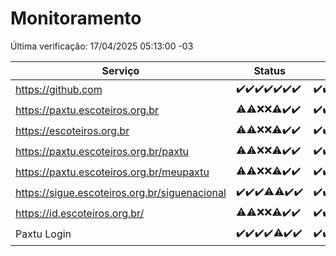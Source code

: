 # Monitoramento

Última verificação: 17/04/2025 05:13:00 -03

|Serviço|Status|Últimas 24h|
|---|---|---|
|https://github.com|<span title="2025-04-10: OK=23">✔️</span><span title="2025-04-11: OK=23">✔️</span><span title="2025-04-12: OK=23">✔️</span><span title="2025-04-13: OK=21">✔️</span><span title="2025-04-14: OK=23">✔️</span><span title="2025-04-15: OK=23">✔️</span><span title="2025-04-16: OK=7">✔️</span>|<span title="16/04/2025 05:13:00 -03 : 200">✔️</span><span title="16/04/2025 06:10:00 -03 : 200">✔️</span><span title="16/04/2025 07:10:00 -03 : 200">✔️</span><span title="16/04/2025 08:07:00 -03 : 200">✔️</span><span title="16/04/2025 09:17:00 -03 : 200">✔️</span><span title="16/04/2025 10:21:00 -03 : 200">✔️</span><span title="16/04/2025 11:09:00 -03 : 200">✔️</span><span title="16/04/2025 12:09:00 -03 : 200">✔️</span><span title="16/04/2025 13:11:00 -03 : 200">✔️</span><span title="16/04/2025 14:08:00 -03 : 200">✔️</span><span title="16/04/2025 15:12:00 -03 : 200">✔️</span><span title="16/04/2025 16:07:00 -03 : 200">✔️</span><span title="16/04/2025 17:10:00 -03 : 200">✔️</span><span title="16/04/2025 18:08:00 -03 : 200">✔️</span><span title="16/04/2025 19:08:00 -03 : 200">✔️</span><span title="16/04/2025 20:08:00 -03 : 200">✔️</span><span title="16/04/2025 21:44:00 -03 : 200">✔️</span><span title="16/04/2025 23:21:00 -03 : 200">✔️</span><span title="17/04/2025 00:28:00 -03 : 200">✔️</span><span title="17/04/2025 01:11:00 -03 : 200">✔️</span><span title="17/04/2025 02:10:00 -03 : 200">✔️</span><span title="17/04/2025 03:13:00 -03 : 200">✔️</span><span title="17/04/2025 04:09:00 -03 : 200">✔️</span><span title="17/04/2025 05:13:00 -03 : 200">✔️</span>|
|https://paxtu.escoteiros.org.br|<span title="2025-04-10: OK=19, Falhas=4">⚠️</span><span title="2025-04-11: OK=17, Falhas=6">⚠️</span><span title="2025-04-12: Falhas=23">❌</span><span title="2025-04-13: Falhas=21">❌</span><span title="2025-04-14: OK=4, Falhas=19">⚠️</span><span title="2025-04-15: OK=23">✔️</span><span title="2025-04-16: OK=7">✔️</span>|<span title="16/04/2025 05:13:00 -03 : 200">✔️</span><span title="16/04/2025 06:10:00 -03 : 200">✔️</span><span title="16/04/2025 07:10:00 -03 : 200">✔️</span><span title="16/04/2025 08:07:00 -03 : 200">✔️</span><span title="16/04/2025 09:17:00 -03 : 200">✔️</span><span title="16/04/2025 10:21:00 -03 : 200">✔️</span><span title="16/04/2025 11:09:00 -03 : 200">✔️</span><span title="16/04/2025 12:09:00 -03 : 200">✔️</span><span title="16/04/2025 13:11:00 -03 : 200">✔️</span><span title="16/04/2025 14:08:00 -03 : 200">✔️</span><span title="16/04/2025 15:12:00 -03 : 200">✔️</span><span title="16/04/2025 16:07:00 -03 : 200">✔️</span><span title="16/04/2025 17:10:00 -03 : 200">✔️</span><span title="16/04/2025 18:08:00 -03 : 200">✔️</span><span title="16/04/2025 19:08:00 -03 : 200">✔️</span><span title="16/04/2025 20:08:00 -03 : 200">✔️</span><span title="16/04/2025 21:44:00 -03 : 200">✔️</span><span title="16/04/2025 23:21:00 -03 : 200">✔️</span><span title="17/04/2025 00:28:00 -03 : 200">✔️</span><span title="17/04/2025 01:11:00 -03 : 200">✔️</span><span title="17/04/2025 02:10:00 -03 : 200">✔️</span><span title="17/04/2025 03:13:00 -03 : 200">✔️</span><span title="17/04/2025 04:09:00 -03 : 200">✔️</span><span title="17/04/2025 05:13:00 -03 : 200">✔️</span>|
|https://escoteiros.org.br|<span title="2025-04-10: OK=15, Falhas=8">⚠️</span><span title="2025-04-11: OK=17, Falhas=6">⚠️</span><span title="2025-04-12: Falhas=23">❌</span><span title="2025-04-13: Falhas=21">❌</span><span title="2025-04-14: OK=3, Falhas=20">⚠️</span><span title="2025-04-15: OK=23">✔️</span><span title="2025-04-16: OK=7">✔️</span>|<span title="16/04/2025 05:13:00 -03 : 200">✔️</span><span title="16/04/2025 06:10:00 -03 : 200">✔️</span><span title="16/04/2025 07:10:00 -03 : 200">✔️</span><span title="16/04/2025 08:07:00 -03 : 0">❌</span><span title="16/04/2025 09:17:00 -03 : 200">✔️</span><span title="16/04/2025 10:21:00 -03 : 200">✔️</span><span title="16/04/2025 11:09:00 -03 : 200">✔️</span><span title="16/04/2025 12:09:00 -03 : 200">✔️</span><span title="16/04/2025 13:11:00 -03 : 200">✔️</span><span title="16/04/2025 14:08:00 -03 : 200">✔️</span><span title="16/04/2025 15:12:00 -03 : 200">✔️</span><span title="16/04/2025 16:07:00 -03 : 200">✔️</span><span title="16/04/2025 17:10:00 -03 : 200">✔️</span><span title="16/04/2025 18:08:00 -03 : 200">✔️</span><span title="16/04/2025 19:08:00 -03 : 200">✔️</span><span title="16/04/2025 20:08:00 -03 : 200">✔️</span><span title="16/04/2025 21:44:00 -03 : 200">✔️</span><span title="16/04/2025 23:21:00 -03 : 200">✔️</span><span title="17/04/2025 00:28:00 -03 : 200">✔️</span><span title="17/04/2025 01:11:00 -03 : 200">✔️</span><span title="17/04/2025 02:10:00 -03 : 200">✔️</span><span title="17/04/2025 03:13:00 -03 : 200">✔️</span><span title="17/04/2025 04:09:00 -03 : 200">✔️</span><span title="17/04/2025 05:13:00 -03 : 200">✔️</span>|
|https://paxtu.escoteiros.org.br/paxtu|<span title="2025-04-10: OK=18, Falhas=5">⚠️</span><span title="2025-04-11: OK=18, Falhas=5">⚠️</span><span title="2025-04-12: Falhas=23">❌</span><span title="2025-04-13: Falhas=21">❌</span><span title="2025-04-14: OK=7, Falhas=16">⚠️</span><span title="2025-04-15: OK=23">✔️</span><span title="2025-04-16: OK=7">✔️</span>|<span title="16/04/2025 05:13:00 -03 : 200">✔️</span><span title="16/04/2025 06:10:00 -03 : 200">✔️</span><span title="16/04/2025 07:10:00 -03 : 200">✔️</span><span title="16/04/2025 08:07:00 -03 : 200">✔️</span><span title="16/04/2025 09:17:00 -03 : 200">✔️</span><span title="16/04/2025 10:21:00 -03 : 200">✔️</span><span title="16/04/2025 11:09:00 -03 : 200">✔️</span><span title="16/04/2025 12:09:00 -03 : 200">✔️</span><span title="16/04/2025 13:11:00 -03 : 200">✔️</span><span title="16/04/2025 14:08:00 -03 : 200">✔️</span><span title="16/04/2025 15:12:00 -03 : 200">✔️</span><span title="16/04/2025 16:07:00 -03 : 200">✔️</span><span title="16/04/2025 17:10:00 -03 : 200">✔️</span><span title="16/04/2025 18:08:00 -03 : 200">✔️</span><span title="16/04/2025 19:08:00 -03 : 200">✔️</span><span title="16/04/2025 20:08:00 -03 : 200">✔️</span><span title="16/04/2025 21:44:00 -03 : 200">✔️</span><span title="16/04/2025 23:21:00 -03 : 200">✔️</span><span title="17/04/2025 00:28:00 -03 : 200">✔️</span><span title="17/04/2025 01:11:00 -03 : 200">✔️</span><span title="17/04/2025 02:10:00 -03 : 200">✔️</span><span title="17/04/2025 03:13:00 -03 : 200">✔️</span><span title="17/04/2025 04:09:00 -03 : 200">✔️</span><span title="17/04/2025 05:13:00 -03 : 200">✔️</span>|
|https://paxtu.escoteiros.org.br/meupaxtu|<span title="2025-04-10: OK=15, Falhas=8">⚠️</span><span title="2025-04-11: OK=17, Falhas=6">⚠️</span><span title="2025-04-12: Falhas=23">❌</span><span title="2025-04-13: Falhas=21">❌</span><span title="2025-04-14: OK=5, Falhas=18">⚠️</span><span title="2025-04-15: OK=23">✔️</span><span title="2025-04-16: OK=7">✔️</span>|<span title="16/04/2025 05:13:00 -03 : 200">✔️</span><span title="16/04/2025 06:10:00 -03 : 200">✔️</span><span title="16/04/2025 07:10:00 -03 : 200">✔️</span><span title="16/04/2025 08:07:00 -03 : 200">✔️</span><span title="16/04/2025 09:17:00 -03 : 200">✔️</span><span title="16/04/2025 10:21:00 -03 : 200">✔️</span><span title="16/04/2025 11:09:00 -03 : 200">✔️</span><span title="16/04/2025 12:10:00 -03 : 200">✔️</span><span title="16/04/2025 13:11:00 -03 : 200">✔️</span><span title="16/04/2025 14:08:00 -03 : 200">✔️</span><span title="16/04/2025 15:12:00 -03 : 200">✔️</span><span title="16/04/2025 16:07:00 -03 : 200">✔️</span><span title="16/04/2025 17:10:00 -03 : 200">✔️</span><span title="16/04/2025 18:08:00 -03 : 200">✔️</span><span title="16/04/2025 19:08:00 -03 : 200">✔️</span><span title="16/04/2025 20:08:00 -03 : 200">✔️</span><span title="16/04/2025 21:44:00 -03 : 200">✔️</span><span title="16/04/2025 23:21:00 -03 : 200">✔️</span><span title="17/04/2025 00:28:00 -03 : 200">✔️</span><span title="17/04/2025 01:11:00 -03 : 200">✔️</span><span title="17/04/2025 02:10:00 -03 : 200">✔️</span><span title="17/04/2025 03:13:00 -03 : 200">✔️</span><span title="17/04/2025 04:09:00 -03 : 200">✔️</span><span title="17/04/2025 05:13:00 -03 : 200">✔️</span>|
|https://sigue.escoteiros.org.br/siguenacional|<span title="2025-04-10: OK=23">✔️</span><span title="2025-04-11: OK=23">✔️</span><span title="2025-04-12: OK=23">✔️</span><span title="2025-04-13: OK=20, Falhas=1">⚠️</span><span title="2025-04-14: OK=22, Falhas=1">⚠️</span><span title="2025-04-15: OK=23">✔️</span><span title="2025-04-16: OK=7">✔️</span>|<span title="16/04/2025 05:13:00 -03 : 200">✔️</span><span title="16/04/2025 06:10:00 -03 : 200">✔️</span><span title="16/04/2025 07:10:00 -03 : 200">✔️</span><span title="16/04/2025 08:07:00 -03 : 200">✔️</span><span title="16/04/2025 09:17:00 -03 : 200">✔️</span><span title="16/04/2025 10:21:00 -03 : 200">✔️</span><span title="16/04/2025 11:09:00 -03 : 200">✔️</span><span title="16/04/2025 12:10:00 -03 : 200">✔️</span><span title="16/04/2025 13:11:00 -03 : 200">✔️</span><span title="16/04/2025 14:08:00 -03 : 200">✔️</span><span title="16/04/2025 15:12:00 -03 : 200">✔️</span><span title="16/04/2025 16:07:00 -03 : 200">✔️</span><span title="16/04/2025 17:10:00 -03 : 200">✔️</span><span title="16/04/2025 18:08:00 -03 : 200">✔️</span><span title="16/04/2025 19:08:00 -03 : 200">✔️</span><span title="16/04/2025 20:08:00 -03 : 200">✔️</span><span title="16/04/2025 21:44:00 -03 : 200">✔️</span><span title="16/04/2025 23:21:00 -03 : 200">✔️</span><span title="17/04/2025 00:28:00 -03 : 200">✔️</span><span title="17/04/2025 01:11:00 -03 : 200">✔️</span><span title="17/04/2025 02:10:00 -03 : 200">✔️</span><span title="17/04/2025 03:13:00 -03 : 200">✔️</span><span title="17/04/2025 04:09:00 -03 : 200">✔️</span><span title="17/04/2025 05:13:00 -03 : 200">✔️</span>|
|https://id.escoteiros.org.br/|<span title="2025-04-10: OK=18, Falhas=5">⚠️</span><span title="2025-04-11: OK=18, Falhas=5">⚠️</span><span title="2025-04-12: Falhas=23">❌</span><span title="2025-04-13: Falhas=21">❌</span><span title="2025-04-14: OK=3, Falhas=20">⚠️</span><span title="2025-04-15: OK=23">✔️</span><span title="2025-04-16: OK=7">✔️</span>|<span title="16/04/2025 05:13:00 -03 : 200">✔️</span><span title="16/04/2025 06:10:00 -03 : 200">✔️</span><span title="16/04/2025 07:10:00 -03 : 200">✔️</span><span title="16/04/2025 08:07:00 -03 : 200">✔️</span><span title="16/04/2025 09:17:00 -03 : 200">✔️</span><span title="16/04/2025 10:21:00 -03 : 200">✔️</span><span title="16/04/2025 11:09:00 -03 : 200">✔️</span><span title="16/04/2025 12:10:00 -03 : 200">✔️</span><span title="16/04/2025 13:11:00 -03 : 200">✔️</span><span title="16/04/2025 14:08:00 -03 : 200">✔️</span><span title="16/04/2025 15:12:00 -03 : 200">✔️</span><span title="16/04/2025 16:07:00 -03 : 200">✔️</span><span title="16/04/2025 17:10:00 -03 : 200">✔️</span><span title="16/04/2025 18:08:00 -03 : 200">✔️</span><span title="16/04/2025 19:08:00 -03 : 200">✔️</span><span title="16/04/2025 20:08:00 -03 : 200">✔️</span><span title="16/04/2025 21:44:00 -03 : 200">✔️</span><span title="16/04/2025 23:21:00 -03 : 200">✔️</span><span title="17/04/2025 00:28:00 -03 : 200">✔️</span><span title="17/04/2025 01:11:00 -03 : 200">✔️</span><span title="17/04/2025 02:10:00 -03 : 200">✔️</span><span title="17/04/2025 03:13:00 -03 : 200">✔️</span><span title="17/04/2025 04:09:00 -03 : 200">✔️</span><span title="17/04/2025 05:13:00 -03 : 200">✔️</span>|
|Paxtu Login|<span title="2025-04-10: OK=23">✔️</span><span title="2025-04-11: OK=23">✔️</span><span title="2025-04-12: OK=23">✔️</span><span title="2025-04-13: OK=21">✔️</span><span title="2025-04-14: OK=22, Falhas=1">⚠️</span><span title="2025-04-15: OK=23">✔️</span><span title="2025-04-16: OK=7">✔️</span>|<span title="16/04/2025 05:13:00 -03 : 200">✔️</span><span title="16/04/2025 06:10:00 -03 : 200">✔️</span><span title="16/04/2025 07:10:00 -03 : 200">✔️</span><span title="16/04/2025 08:07:00 -03 : 200">✔️</span><span title="16/04/2025 09:17:00 -03 : 200">✔️</span><span title="16/04/2025 10:21:00 -03 : 200">✔️</span><span title="16/04/2025 11:09:00 -03 : 200">✔️</span><span title="16/04/2025 12:10:00 -03 : 200">✔️</span><span title="16/04/2025 13:11:00 -03 : 200">✔️</span><span title="16/04/2025 14:08:00 -03 : 200">✔️</span><span title="16/04/2025 15:12:00 -03 : 200">✔️</span><span title="16/04/2025 16:07:00 -03 : 200">✔️</span><span title="16/04/2025 17:10:00 -03 : 200">✔️</span><span title="16/04/2025 18:08:00 -03 : 200">✔️</span><span title="16/04/2025 19:08:00 -03 : 200">✔️</span><span title="16/04/2025 20:08:00 -03 : 200">✔️</span><span title="16/04/2025 21:44:00 -03 : 200">✔️</span><span title="16/04/2025 23:21:00 -03 : 200">✔️</span><span title="17/04/2025 00:28:00 -03 : 200">✔️</span><span title="17/04/2025 01:11:00 -03 : 200">✔️</span><span title="17/04/2025 02:10:00 -03 : 200">✔️</span><span title="17/04/2025 03:13:00 -03 : 200">✔️</span><span title="17/04/2025 04:09:00 -03 : 200">✔️</span><span title="17/04/2025 05:13:00 -03 : 200">✔️</span>|
